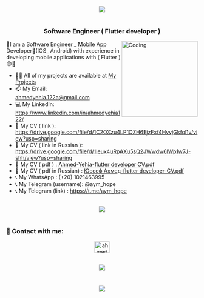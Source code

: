 
 <div align="center">
    <img src="https://readme-typing-svg.herokuapp.com/?font=Righteous&size=35&center=true&vCenter=true&width=500&height=70&duration=4000&lines=Hi+There!+👋;+I'm+AhmedYehia!+😎;" />
</div>

<br>
 
<h3 align="center">Software Engineer ( Flutter developer )</h3>
 <img src ="https://img.etimg.com/thumb/width-1200,height-1200,imgsize-638053,resizemode-75,msid-84146083/prime/technology-and-startups/booting-up-developer-economy-how-tech-startups-are-helping-coders-build-and-test-software-faster.jpg" align="right" alt="Coding" width="200" >
🌸I am a Software Engineer _ Mobile App Developer📱(IOS_ Android) with experience in developing mobile applications with ( Flutter )😊🌸

<br>

 
 
- 👨‍💻 All of my projects are available at [My Projects](https://github.com/Ahmedyehia122?tab=repositories)
- 📫 My Email: ahmedyehia.122a@gmail.com  
- 💻 My LinkedIn: https://www.linkedin.com/in/ahmedyehia122/
- 📄 My CV ( link ): https://drive.google.com/file/d/1C2OXzu4LP1OZH6EjzFxf4HvvjGkfol1v/view?usp=sharing
- 📄 My CV ( link in Russian ): https://drive.google.com/file/d/1Ieux4uRpAXu5sQ2JWwdw6lWp1w7J-shh/view?usp=sharing
- 📄 My CV ( pdf ) : [Ahmed-Yehia-flutter developer CV.pdf](https://github.com/Ahmedyehia122/Ahmedyehia122/files/14836825/Ahmed-Yehia-flutter.developer.CV.pdf)
- 📄 My CV ( pdf in Russian) :  [Юссеф Ахмед-flutter developer-CV.pdf](https://github.com/user-attachments/files/15764844/-flutter.developer-CV.pdf)
- 📞 My WhatsApp : (+20) 1021463995
- 📞 My Telegram (username): @aym_hope
- 📞 My Telegram (link) : https://t.me/aym_hope
  
  
<br>
<div align="center">
    <img src="https://user-images.githubusercontent.com/73097560/115834477-dbab4500-a447-11eb-908a-139a6edaec5c.gif" />
</div>
<br>

<h3 align="left">🤝 Contact with me:</h3>

 
 
<p align="center">
<a href="https://linkedin.com/in/ahmedyehia122/" target="blank"><img align="center" src="https://raw.githubusercontent.com/rahuldkjain/github-profile-readme-generator/master/src/images/icons/Social/linked-in-alt.svg" alt="ahmedyehia122/" height="30" width="40" /></a>
 
</p>
 
<br>
<div align="center">
    <img src="https://user-images.githubusercontent.com/73097560/115834477-dbab4500-a447-11eb-908a-139a6edaec5c.gif" />
</div>
<br>
<h3 align="center">
    <img src="https://readme-typing-svg.herokuapp.com/?font=Righteous&size=25&center=true&vCenter=true&width=500&height=70&duration=4000&lines=Thanks+for+visiting!+❤️;+Shoot+me+a+message+on+Linkedin!;I'm+always+down+to+collab">
</h3>


 

 

 
 

<!---
Ahmedyehia122/Ahmedyehia122 is a ✨ special ✨ repository because its `README.md` (this file) appears on your GitHub profile.
You can click the Preview link to take a look at your changes.
--->
